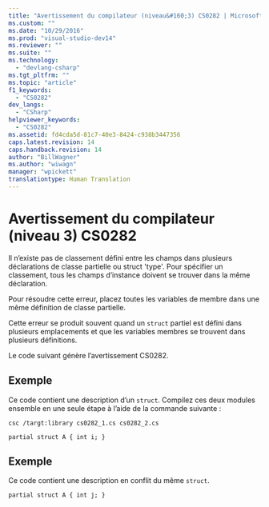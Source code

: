 ```yaml
---
title: "Avertissement du compilateur (niveau&#160;3) CS0282 | Microsoft Docs"
ms.custom: ""
ms.date: "10/29/2016"
ms.prod: "visual-studio-dev14"
ms.reviewer: ""
ms.suite: ""
ms.technology: 
  - "devlang-csharp"
ms.tgt_pltfrm: ""
ms.topic: "article"
f1_keywords: 
  - "CS0282"
dev_langs: 
  - "CSharp"
helpviewer_keywords: 
  - "CS0282"
ms.assetid: fd4cda5d-81c7-40e3-8424-c938b3447356
caps.latest.revision: 14
caps.handback.revision: 14
author: "BillWagner"
ms.author: "wiwagn"
manager: "wpickett"
translationtype: Human Translation
---
```

# Avertissement du compilateur (niveau&#160;3) CS0282
Il n’existe pas de classement défini entre les champs dans plusieurs déclarations de classe partielle ou struct 'type'. Pour spécifier un classement, tous les champs d’instance doivent se trouver dans la même déclaration.  
  
 Pour résoudre cette erreur, placez toutes les variables de membre dans une même définition de classe partielle.  
  
 Cette erreur se produit souvent quand un `struct` partiel est défini dans plusieurs emplacements et que les variables membres se trouvent dans plusieurs définitions.  
  
 Le code suivant génère l’avertissement CS0282.  
  
## Exemple  
 Ce code contient une description d’un `struct`. Compilez ces deux modules ensemble en une seule étape à l’aide de la commande suivante :  
  
 `csc /targt:library cs0282_1.cs cs0282_2.cs`  
  
```  
partial struct A { int i; }  
```  
  
## Exemple  
 Ce code contient une description en conflit du même `struct`.  
  
```  
partial struct A { int j; }  
```